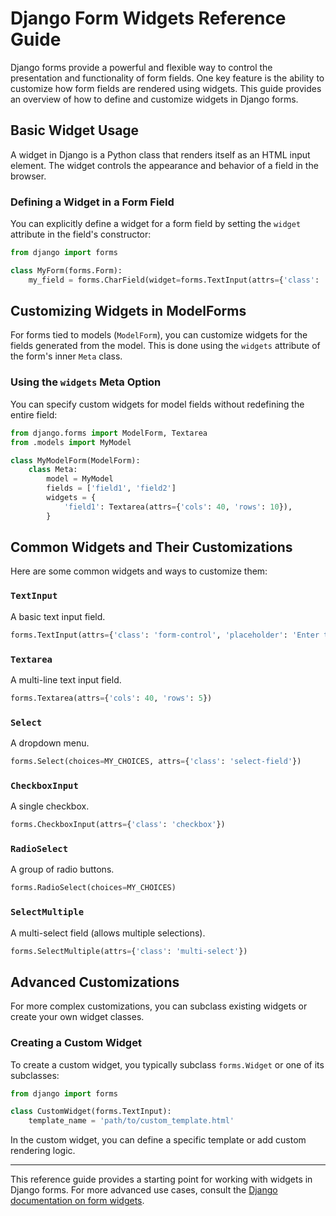 # Django Form Widgets Reference Guide

Django forms provide a powerful and flexible way to control the presentation and functionality of form fields. One key feature is the ability to customize how form fields are rendered using widgets. This guide provides an overview of how to define and customize widgets in Django forms.

## Basic Widget Usage

A widget in Django is a Python class that renders itself as an HTML input element. The widget controls the appearance and behavior of a field in the browser.

### Defining a Widget in a Form Field

You can explicitly define a widget for a form field by setting the `widget` attribute in the field's constructor:

```python
from django import forms

class MyForm(forms.Form):
    my_field = forms.CharField(widget=forms.TextInput(attrs={'class': 'my-class'}))
```

## Customizing Widgets in ModelForms

For forms tied to models (`ModelForm`), you can customize widgets for the fields generated from the model. This is done using the `widgets` attribute of the form's inner `Meta` class.

### Using the `widgets` Meta Option

You can specify custom widgets for model fields without redefining the entire field:

```python
from django.forms import ModelForm, Textarea
from .models import MyModel

class MyModelForm(ModelForm):
    class Meta:
        model = MyModel
        fields = ['field1', 'field2']
        widgets = {
            'field1': Textarea(attrs={'cols': 40, 'rows': 10}),
        }
```

## Common Widgets and Their Customizations

Here are some common widgets and ways to customize them:

### `TextInput`

A basic text input field.

```python
forms.TextInput(attrs={'class': 'form-control', 'placeholder': 'Enter text'})
```

### `Textarea`

A multi-line text input field.

```python
forms.Textarea(attrs={'cols': 40, 'rows': 5})
```

### `Select`

A dropdown menu.

```python
forms.Select(choices=MY_CHOICES, attrs={'class': 'select-field'})
```

### `CheckboxInput`

A single checkbox.

```python
forms.CheckboxInput(attrs={'class': 'checkbox'})
```

### `RadioSelect`

A group of radio buttons.

```python
forms.RadioSelect(choices=MY_CHOICES)
```

### `SelectMultiple`

A multi-select field (allows multiple selections).

```python
forms.SelectMultiple(attrs={'class': 'multi-select'})
```

## Advanced Customizations

For more complex customizations, you can subclass existing widgets or create your own widget classes.

### Creating a Custom Widget

To create a custom widget, you typically subclass `forms.Widget` or one of its subclasses:

```python
from django import forms

class CustomWidget(forms.TextInput):
    template_name = 'path/to/custom_template.html'
```

In the custom widget, you can define a specific template or add custom rendering logic.

---

This reference guide provides a starting point for working with widgets in Django forms. For more advanced use cases, consult the [Django documentation on form widgets](https://docs.djangoproject.com/en/stable/ref/forms/widgets/).
